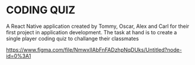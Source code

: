 # CODING QUIZ

A React Native application created by Tommy, Oscar, Alex and Carl for their first project in application development. The task at hand is to create a single player coding quiz to challange their classmates

https://www.figma.com/file/NmwxIIAbFnFADzhpNqDUks/Untitled?node-id=0%3A1
